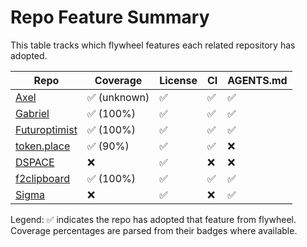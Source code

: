 # Repo Feature Summary

This table tracks which flywheel features each related repository has adopted.

| Repo | Coverage | License | CI | AGENTS.md |
| ---- | -------- | ------- | -- | --------- |
| [Axel](https://github.com/futuroptimist/axel) | ✅ (unknown) | ✅ | ✅ | ✅ |
| [Gabriel](https://github.com/futuroptimist/gabriel) | ✅ (100%) | ✅ | ✅ | ✅ |
| [Futuroptimist](https://github.com/futuroptimist/futuroptimist) | ✅ (100%) | ✅ | ✅ | ✅ |
| [token.place](https://github.com/futuroptimist/token.place) | ✅ (90%) | ✅ | ✅ | ❌ |
| [DSPACE](https://github.com/democratizedspace/dspace) | ❌ | ✅ | ❌ | ❌ |
| [f2clipboard](https://github.com/futuroptimist/f2clipboard) | ✅ (100%) | ✅ | ✅ | ✅ |
| [Sigma](https://github.com/futuroptimist/sigma) | ❌ | ✅ | ❌ | ✅ |

Legend: ✅ indicates the repo has adopted that feature from flywheel. Coverage percentages are parsed from their badges where available.
